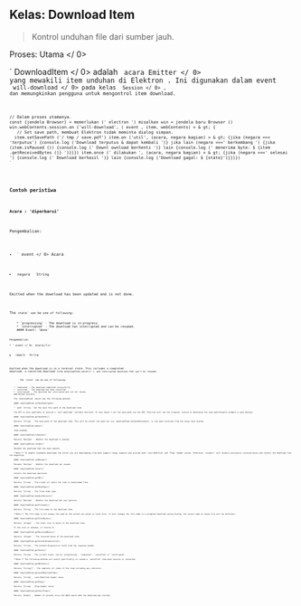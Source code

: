 ## Kelas: Download Item

> Kontrol unduhan file dari sumber jauh.

Proses:  Utama </ 0></p> 

` DownloadItem </ 0> adalah <code> acara Emitter </ 0> yang mewakili item unduhan di Elektron .
Ini digunakan dalam event <code> will-download </ 0>  pada kelas <code> Session </ 0> , dan memungkinkan pengguna untuk mengontrol item download.</p>

<pre><code class="javascript">// Dalam proses utamanya.
const {jendela Browser} = memerlukan (' electron ') misalkan win = jendela baru Browser () win.webContents.session.on ('will-download', ( event , item, webContents) = & gt; {
   // Set save path, membuat Elektron tidak meminta dialog simpan.
  item.setSavePath ('/ tmp / save.pdf') item.on ('util', (acara, negara bagian) = & gt; {jika (negara === 'terputus') {console.log ('Download terputus & dapat kembali ')} jika lain (negara ===' berkembang ') {jika (item.isPaused ()) {console.log (' Downl ownload berhenti ')} lain {console.log (' menerima byte: $ {item .getReceivedBytes ()} ')}}}) item.once (' dilakukan ', (acara, negara bagian) = & gt; {jika (negara ===' selesai ') {console.log (' Download berhasil ')} lain {console.log ('Download gagal: $ {state}')}})})
`</pre> 

### Contoh peristiwa

#### Acara : 'diperbarui'

Pengembalian:

* ` event </ 0>  Acara</li>
<li><code> negara </ 0>  String</li>
</ul>

<p>Emitted when the download has been updated and is not done.</p>

<p>The <code>state` can be one of following:</p> 
    * `progressing` - The download is in-progress.
    * `interrupted` - The download has interrupted and can be resumed.
    #### Event: 'done'
    
    Pengembalian:
    
    * ` event </ 0>  Acara</li>
<li><code> negara </ 0>  String</li>
</ul>

<p>Emitted when the download is in a terminal state. This includes a completed
download, a cancelled download (via <code>downloadItem.cancel()`), and interrupted download that can't be resumed.</p> 
        The `state` can be one of following:
        
        * `completed` - The download completed successfully.
        * `cancelled` - The download has been cancelled.
        * `interrupted` - The download has interrupted and can not resume.
        ### Metode Instance
        
        The `downloadItem` object has the following methods:
        
        #### `downloadItem.setSavePath(path)`
        
        * `path` String - Set the save file path of the download item.
        
        The API is only available in session's `will-download` callback function. If user doesn't set the save path via the API, Electron will use the original routine to determine the save path(Usually prompts a save dialog).
        
        #### `downloadItem.getSavePath()`
        
        Returns `String` - The save path of the download item. This will be either the path set via `downloadItem.setSavePath(path)` or the path selected from the shown save dialog.
        
        #### `downloadItem.pause()`
        
        Jeda unduhan.
        
        #### `downloadItem.isPaused()`
        
        Returns `Boolean` - Whether the download is paused.
        
        #### `downloadItem.resume()`
        
        Resumes the download that has been paused.
        
        **Note:** To enable resumable downloads the server you are downloading from must support range requests and provide both `Last-Modified` and `ETag` header values. Otherwise `resume()` will dismiss previously received bytes and restart the download from the beginning.
        
        #### `downloadItem.canResume()`
        
        Resumes `Boolean` - Whether the download can resume.
        
        #### `downloadItem.cancel()`
        
        Cancels the download operation.
        
        #### `downloadItem.getURL()`
        
        Returns `String` - The origin url where the item is downloaded from.
        
        #### `downloadItem.getMimeType()`
        
        Returns `String` - The files mime type.
        
        #### `downloadItem.hasUserGesture()`
        
        Returns `Boolean` - Whether the download has user gesture.
        
        #### `downloadItem.getFilename()`
        
        Returns `String` - The file name of the download item.
        
        **Note:** The file name is not always the same as the actual one saved in local disk. If user changes the file name in a prompted download saving dialog, the actual name of saved file will be different.
        
        #### `downloadItem.getTotalBytes()`
        
        Returns `Integer` - The total size in bytes of the download item.
        
        If the size is unknown, it returns 0.
        
        #### `downloadItem.getReceivedBytes()`
        
        Returns `Integer` - The received bytes of the download item.
        
        #### `downloadItem.getContentDisposition()`
        
        Returns `String` - The Content-Disposition field from the response header.
        
        #### `downloadItem.getState()`
        
        Returns `String` - The current state. Can be `progressing`, `completed`, `cancelled` or `interrupted`.
        
        **Note:** The following methods are useful specifically to resume a `cancelled` item when session is restarted.
        
        #### `downloadItem.getURLChain()`
        
        Returns `String[]` - The complete url chain of the item including any redirects.
        
        #### `downloadItem.getLastModifiedTime()`
        
        Returns `String` - Last-Modified header value.
        
        #### `downloadItem.getETag()`
        
        Returns `String` - ETag header value.
        
        #### `downloadItem.getStartTime()`
        
        Returns `Double` - Number of seconds since the UNIX epoch when the download was started.